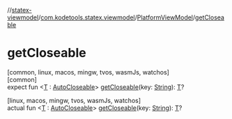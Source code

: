//[statex-viewmodel](../../../index.md)/[com.kodetools.statex.viewmodel](../index.md)/[PlatformViewModel](index.md)/[getCloseable](get-closeable.md)

# getCloseable

[common, linux, macos, mingw, tvos, wasmJs, watchos]\
[common]\
expect fun &lt;[T](get-closeable.md) : [AutoCloseable](https://kotlinlang.org/api/core/kotlin-stdlib/kotlin/-auto-closeable/index.html)&gt; [getCloseable](get-closeable.md)(key: [String](https://kotlinlang.org/api/core/kotlin-stdlib/kotlin/-string/index.html)): [T](get-closeable.md)?

[linux, macos, mingw, tvos, wasmJs, watchos]\
actual fun &lt;[T](get-closeable.md) : [AutoCloseable](https://kotlinlang.org/api/core/kotlin-stdlib/kotlin/-auto-closeable/index.html)&gt; [getCloseable](get-closeable.md)(key: [String](https://kotlinlang.org/api/core/kotlin-stdlib/kotlin/-string/index.html)): [T](get-closeable.md)?
